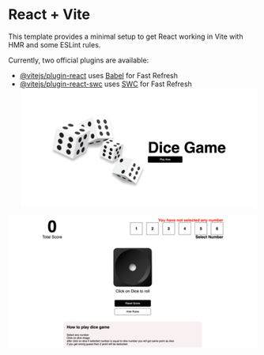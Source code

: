 # React + Vite

This template provides a minimal setup to get React working in Vite with HMR and some ESLint rules.

Currently, two official plugins are available:

- [@vitejs/plugin-react](https://github.com/vitejs/vite-plugin-react/blob/main/packages/plugin-react/README.md) uses [Babel](https://babeljs.io/) for Fast Refresh
- [@vitejs/plugin-react-swc](https://github.com/vitejs/vite-plugin-react-swc) uses [SWC](https://swc.rs/) for Fast Refresh
![alt text](https://github.com/mohdsalman0306/react-js-dice-game/blob/master/public/images/preview-1.png)

![alt text](https://github.com/mohdsalman0306/react-js-dice-game/blob/master/public/images/preview-2.png)

